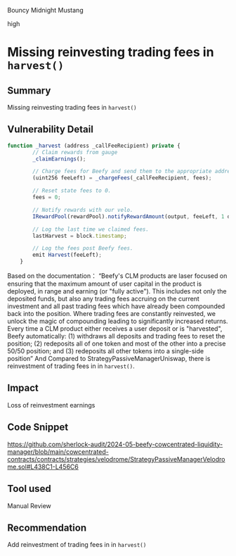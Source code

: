 Bouncy Midnight Mustang

high

# Missing reinvesting trading fees in `harvest()`

## Summary
Missing reinvesting trading fees in `harvest()`
## Vulnerability Detail
```javascript
function _harvest (address _callFeeRecipient) private {
        // Claim rewards from gauge
        _claimEarnings();

        // Charge fees for Beefy and send them to the appropriate addresses, charge fees to accrued state fee amounts.
        (uint256 feeLeft) = _chargeFees(_callFeeRecipient, fees);

        // Reset state fees to 0. 
        fees = 0;

        // Notify rewards with our velo. 
        IRewardPool(rewardPool).notifyRewardAmount(output, feeLeft, 1 days);

        // Log the last time we claimed fees. 
        lastHarvest = block.timestamp;

        // Log the fees post Beefy fees.
        emit Harvest(feeLeft);
    }
```
Based on the documentation：
“Beefy's CLM products are laser focused on ensuring that the maximum amount of user capital in the product is deployed, in range and earning (or "fully active"). This includes not only the deposited funds, but also any trading fees accruing on the current investment and all past trading fees which have already been compounded back into the position. Where trading fees are constantly reinvested, we unlock the magic of compounding leading to significantly increased returns.  Every time a CLM product either receives a user deposit or is "harvested", Beefy automatically: (1) withdraws all deposits and trading fees to reset the position; (2) redeposits all of one token and most of the other into a precise 50/50 position; and (3) redeposits all other tokens into a single-side position”
And Compared to StrategyPassiveManagerUniswap, there is reinvestment of trading fees in in `harvest()`.
## Impact
Loss of reinvestment earnings
## Code Snippet
https://github.com/sherlock-audit/2024-05-beefy-cowcentrated-liquidity-manager/blob/main/cowcentrated-contracts/contracts/strategies/velodrome/StrategyPassiveManagerVelodrome.sol#L438C1-L456C6
## Tool used

Manual Review

## Recommendation
Add reinvestment of trading fees in in `harvest()`
